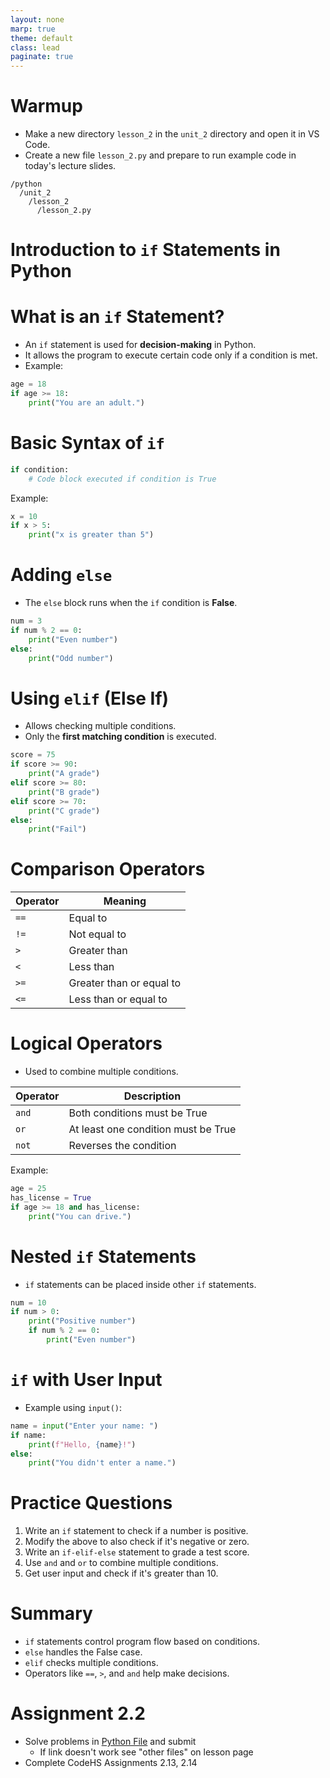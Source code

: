 ```yaml
---
layout: none
marp: true
theme: default
class: lead
paginate: true
---
```


<!-- headingDivider: 1 -->
<!-- backgroundColor: black -->
<!-- class: invert -->

# Warmup

- Make a new directory `lesson_2` in the `unit_2` directory and open it in VS Code.
- Create a new file `lesson_2.py` and prepare to run example code in today's lecture slides.

```text
/python
  /unit_2
    /lesson_2
      /lesson_2.py
```

# Introduction to `if` Statements in Python

# What is an `if` Statement?
- An `if` statement is used for **decision-making** in Python.
- It allows the program to execute certain code only if a condition is met.
- Example:

```python
age = 18
if age >= 18:
    print("You are an adult.")
```

# Basic Syntax of `if`
```python
if condition:
    # Code block executed if condition is True
```

Example:
```python
x = 10
if x > 5:
    print("x is greater than 5")
```

# Adding `else`
- The `else` block runs when the `if` condition is **False**.

```python
num = 3
if num % 2 == 0:
    print("Even number")
else:
    print("Odd number")
```

# Using `elif` (Else If)
- Allows checking multiple conditions.
- Only the **first matching condition** is executed.

```python
score = 75
if score >= 90:
    print("A grade")
elif score >= 80:
    print("B grade")
elif score >= 70:
    print("C grade")
else:
    print("Fail")
```

# Comparison Operators

| Operator | Meaning |
|----------|---------|
| `==` | Equal to |
| `!=` | Not equal to |
| `>` | Greater than |
| `<` | Less than |
| `>=` | Greater than or equal to |
| `<=` | Less than or equal to |

# Logical Operators
- Used to combine multiple conditions.

| Operator | Description |
|----------|-------------|
| `and` | Both conditions must be True |
| `or` | At least one condition must be True |
| `not` | Reverses the condition |

Example:
```python
age = 25
has_license = True
if age >= 18 and has_license:
    print("You can drive.")
```

# Nested `if` Statements
- `if` statements can be placed inside other `if` statements.

```python
num = 10
if num > 0:
    print("Positive number")
    if num % 2 == 0:
        print("Even number")
```

# `if` with User Input
- Example using `input()`:

```python
name = input("Enter your name: ")
if name:
    print(f"Hello, {name}!")
else:
    print("You didn't enter a name.")
```

# Practice Questions
1. Write an `if` statement to check if a number is positive.
2. Modify the above to also check if it's negative or zero.
3. Write an `if-elif-else` statement to grade a test score.
4. Use `and` and `or` to combine multiple conditions.
5. Get user input and check if it's greater than 10.

# Summary
- `if` statements control program flow based on conditions.
- `else` handles the False case.
- `elif` checks multiple conditions.
- Operators like `==`, `>`, and `and` help make decisions.

# Assignment 2.2

- Solve problems in [Python File](./files/assignment_1_2_2.py) and submit
  - If link doesn't work see "other files" on lesson page
- Complete CodeHS Assignments 2.13, 2.14
